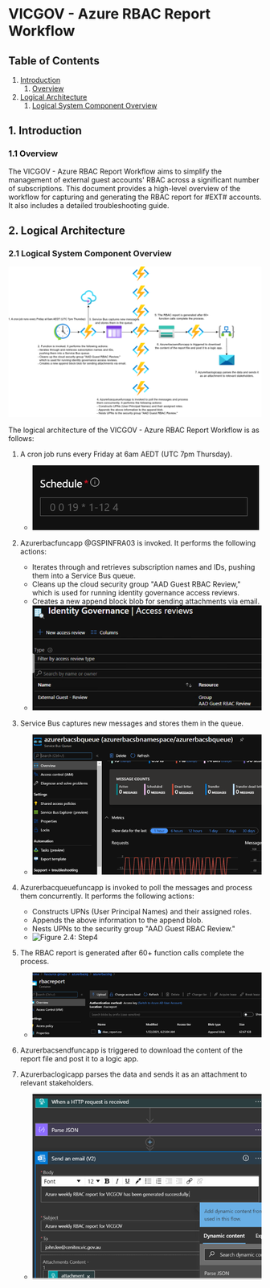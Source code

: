 # VICGOV - Azure RBAC Report Workflow

## Table of Contents
1. [Introduction](#1-introduction)
   1. [Overview](#11-overview)
2. [Logical Architecture](#2-logical-architecture)
   1. [Logical System Component Overview](#21-logical-system-component-overview)

## 1. Introduction
### 1.1 Overview

The VICGOV - Azure RBAC Report Workflow aims to simplify the management of external guest accounts' RBAC across a significant number of subscriptions. This document provides a high-level overview of the workflow for capturing and generating the RBAC report for #EXT# accounts. It also includes a detailed troubleshooting guide.

## 2. Logical Architecture
### 2.1 Logical System Component Overview
![Figure 1: Logical Architecture Overview](./.images/workflow.png)

The logical architecture of the VICGOV - Azure RBAC Report Workflow is as follows:

1. A cron job runs every Friday at 6am AEDT (UTC 7pm Thursday).
   - ![Figure 2.1: Step1](./.images/step1.png)

2. Azurerbacfuncapp @GSPINFRA03 is invoked. It performs the following actions:
   - Iterates through and retrieves subscription names and IDs, pushing them into a Service Bus queue.
   - Cleans up the cloud security group "AAD Guest RBAC Review," which is used for running identity governance access reviews.
   - Creates a new append block blob for sending attachments via email.
   - ![Figure 2.2: Step2](./.images/step2.png)

3. Service Bus captures new messages and stores them in the queue.
   - ![Figure 2.3: Step3](./.images/step3.png)

4. Azurerbacqueuefuncapp is invoked to poll the messages and process them concurrently. It performs the following actions:
   - Constructs UPNs (User Principal Names) and their assigned roles.
   - Appends the above information to the append blob.
   - Nests UPNs to the security group "AAD Guest RBAC Review."
   - ![Figure 2.4: Step4](./.images/step4.png)

5. The RBAC report is generated after 60+ function calls complete the process.
   - ![Figure 2.5: Step5](./.images/step5.png)

6. Azurerbacsendfuncapp is triggered to download the content of the report file and post it to a logic app.

7. Azurerbaclogicapp parses the data and sends it as an attachment to relevant stakeholders.
   - ![Figure 2.7: Step7](./.images/step7.png)
